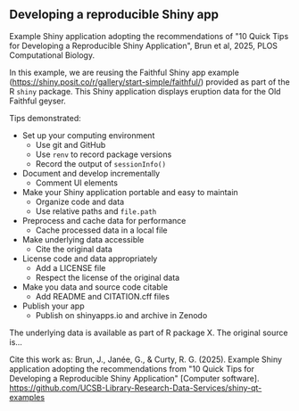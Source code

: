 ## Developing a reproducible Shiny app

Example Shiny application adopting the recommendations of "10 Quick Tips for Developing a Reproducible Shiny Application", Brun et al, 2025, PLOS Computational Biology.

In this example, we are reusing the Faithful Shiny app example (<https://shiny.posit.co/r/gallery/start-simple/faithful/>) provided as part of the R `shiny` package. This Shiny application displays eruption data for the Old Faithful geyser.

Tips demonstrated:

-   Set up your computing environment
    -   Use git and GitHub
    -   Use `renv` to record package versions
    -   Record the output of `sessionInfo()`
-   Document and develop incrementally
    -   Comment UI elements
-   Make your Shiny application portable and easy to maintain
    -   Organize code and data
    -   Use relative paths and `file.path`
-   Preprocess and cache data for performance
    -   Cache processed data in a local file
-   Make underlying data accessible
    -   Cite the original data
-   License code and data appropriately
    -   Add a LICENSE file
    -   Respect the license of the original data
-   Make you data and source code citable
    -   Add README and CITATION.cff files
-   Publish your app
    -   Publish on shinyapps.io and archive in Zenodo

The underlying data is available as part of R package X. The original source is...

Cite this work as: Brun, J., Janée, G., & Curty, R. G. (2025). Example Shiny application adopting the recommendations from "10 Quick Tips for Developing a Reproducible Shiny Application" [Computer software]. <https://github.com/UCSB-Library-Research-Data-Services/shiny-qt-examples>
